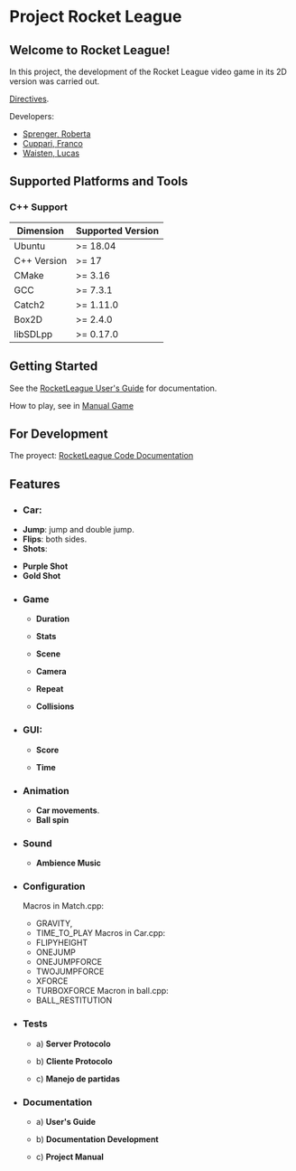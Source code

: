 # Project Rocket League

## Welcome to Rocket League!

In this project, the development of the Rocket League video game in its 2D version was carried out. <br/>

[Directives](https://docs.google.com/document/d/1ydDQTjWoBjPnxWz0Sg475QeaCKU-irbYuRWb0VkcJ2o/edit?usp=sharing).

Developers:
* [Sprenger, Roberta](https://github.com/robyspr)
* [Cuppari, Franco](https://github.com/francupp9-12)
* [Waisten, Lucas](https://github.com/LucasWaisten)

## Supported Platforms and Tools
### C++ Support

| Dimension   | Supported Version | 
|-------------|-------------------|
| Ubuntu      | >= 18.04          |
| C++ Version | >= 17             | 
| CMake       | >= 3.16           | 
| GCC         | >= 7.3.1          | 
| Catch2      | >= 1.11.0         |
| Box2D       | >= 2.4.0          |
| libSDLpp    | >= 0.17.0         |

## Getting Started

See the [RocketLeague User's Guide](UserGuide.md) for
documentation.

How to play, see in [Manual Game](Manual.md)
## For Development
The proyect: [RocketLeague Code Documentation](CodeDocumentation.md)

## Features
* ### Car:
*  **Jump**: jump and double jump.
*  **Flips**: both sides.
*  **Shots**: 
  -  **Purple Shot**
  -  **Gold Shot**

* ### Game
  - **Duration**
  - **Stats**

  - **Scene**

  - **Camera**

  - **Repeat**

  - **Collisions** 

* ### GUI:

  -  **Score**

  -  **Time**

* ### Animation

  -  **Car movements**.
  - **Ball spin**

* ### Sound

  -  **Ambience Music**
* ### Configuration

  Macros in Match.cpp: 
    - GRAVITY, 
    - TIME_TO_PLAY
  Macros in Car.cpp:
    - FLIPYHEIGHT 
    - ONEJUMP  
    - ONEJUMPFORCE 
    - TWOJUMPFORCE 
    - XFORCE  
    - TURBOXFORCE
  Macron in ball.cpp:
    - BALL_RESTITUTION

* ### Tests

  - a) **Server Protocolo**

  - b) **Cliente Protocolo**

  - c) **Manejo de partidas**

* ### Documentation

  - a) **User's Guide**

  - b) **Documentation Development**

  - c) **Project Manual**